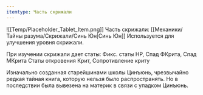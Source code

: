```yaml
---
itemtype: Часть скрижали
---
```

![[Temp/Placeholder_Tablet_Item.png]]
Часть скрижали: [[Механики/Тайны разума/Скрижали/Синь Юн|Синь Юн]]
Используется для улучшения уровня скрижали.

При изучении скрижали дает статы:
Фикс. статы HP, Спад ФКрита, Спад МКрита 
Статы откровения Крит, Сопротивление криту

Изначально созданная старейшинами школы Цинъюнь, чрезвычайно редкая тайная книга, которую нельзя было распространять. Но в последствии была вывезена на материк в связи с упадком Цинъюнь.
